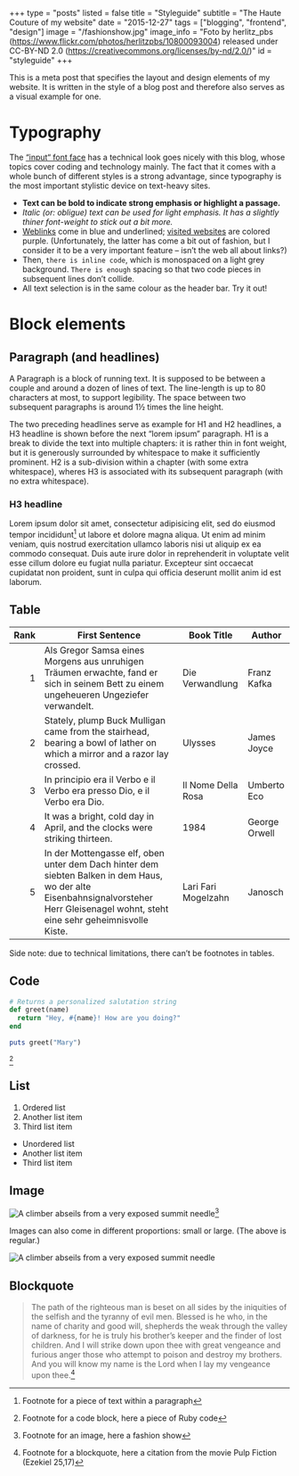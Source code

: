 +++
type = "posts"
listed = false
title = "Styleguide"
subtitle = "The Haute Couture of my website"
date = "2015-12-27"
tags = ["blogging", "frontend", "design"]
image = "/fashionshow.jpg"
image_info = "Foto by herlitz_pbs (https://www.flickr.com/photos/herlitzpbs/10800093004) released under CC-BY-ND 2.0 (https://creativecommons.org/licenses/by-nd/2.0/)"
id = "styleguide"
+++

This is a meta post that specifies the layout and design elements of my website. It is written in the style of a blog post and therefore also serves as a visual example for one.

# Typography

The [“input“ font face](http://input.fontbureau.com) has a technical look goes nicely with this blog, whose topics cover coding and technology mainly. The fact that it comes with a whole bunch of different styles is a strong advantage, since typography is the most important stylistic device on text-heavy sites.

- **Text can be bold to indicate strong emphasis or highlight a passage.**
- *Italic (or: obligue) text can be used for light emphasis. It has a slightly thiner font-weight to stick out a bit more.*
- <a href="#" onclick="return false" class="link">Weblinks</a> come in blue and underlined; <a href="#" onclick="return false" class="link--visited">visited websites</a> are colored purple. (Unfortunately, the latter has come a bit out of fashion, but I consider it to be a very important feature – isn’t the web all about links?)
- Then, `there is inline code`, which is monospaced on a light grey background. `There is enough` spacing so that two code pieces in subsequent lines don’t collide.
- All text selection is in the same colour as the header bar. Try it out!

# Block elements

## Paragraph (and headlines)

A Paragraph is a block of running text. It is supposed to be between a couple and around a dozen of lines of text. The line-length is up to 80 characters at most, to support legibility. The space between two subsequent paragraphs is around 1½ times the line height.

The two preceding headlines serve as example for H1 and H2 headlines, a H3 headline is shown before the next “lorem ipsum” paragraph. H1 is a break to divide the text into multiple chapters: it is rather thin in font weight, but it is generously surrounded by whitespace to make it sufficiently prominent. H2 is a sub-division within a chapter (with some extra whitespace), wheres H3 is associated with its subsequent paragraph (with no extra whitespace).

### H3 headline

Lorem ipsum dolor sit amet, consectetur adipisicing elit, sed do eiusmod tempor incididunt[^1] ut labore et dolore magna aliqua. Ut enim ad minim veniam, quis nostrud exercitation ullamco laboris nisi ut aliquip ex ea commodo consequat. Duis aute irure dolor in reprehenderit in voluptate velit esse cillum dolore eu fugiat nulla pariatur. Excepteur sint occaecat cupidatat non proident, sunt in culpa qui officia deserunt mollit anim id est laborum.

## Table

|Rank|First Sentence|Book Title|Author|
|--:|--------------|----|------|
|  1|Als Gregor Samsa eines Morgens aus unruhigen Träumen erwachte, fand er sich in seinem Bett zu einem ungeheueren Ungeziefer verwandelt.|Die Verwandlung|Franz Kafka|
|  2|Stately, plump Buck Mulligan came from the stairhead, bearing a bowl of lather on which a mirror and a razor lay crossed.|Ulysses|James Joyce|
|  3|In principio era il Verbo e il Verbo era presso Dio, e il Verbo era Dio.|Il Nome Della Rosa|Umberto Eco|
|  4|It was a bright, cold day in April, and the clocks were striking thirteen.|1984|George Orwell|
|  5|In der Mottengasse elf, oben unter dem Dach hinter dem siebten Balken in dem Haus, wo der alte Eisenbahnsignalvorsteher Herr Gleisenagel wohnt, steht eine sehr geheimnisvolle Kiste.|Lari Fari Mogelzahn|Janosch|

Side note: due to technical limitations, there can’t be footnotes in tables.

## Code

```ruby
# Returns a personalized salutation string
def greet(name)
  return "Hey, #{name}! How are you doing?"
end

puts greet("Mary")
```
[^2]

## List

1. Ordered list
2. Another list item
3. Third list item

- Unordered list
- Another list item
- Third list item

## Image

![A climber abseils from a very exposed summit needle](/fashionshow.jpg)[^3]

Images can also come in different proportions: small or large. (The above is regular.)

![A climber abseils from a very exposed summit needle](/fashionshow.jpg#small)

## Blockquote

> The path of the righteous man is beset on all sides by the iniquities of the selfish and the tyranny of evil men. Blessed is he who, in the name of charity and good will, shepherds the weak through the valley of darkness, for he is truly his brother’s keeper and the finder of lost children. And I will strike down upon thee with great vengeance and furious anger those who attempt to poison and destroy my brothers. And you will know my name is the Lord when I lay my vengeance upon thee.[^4]

[^1]: Footnote for a piece of text within a paragraph
[^2]: Footnote for a code block, here a piece of Ruby code
[^3]: Footnote for an image, here a fashion show
[^4]: Footnote for a blockquote, here a citation from the movie Pulp Fiction (Ezekiel 25,17)
